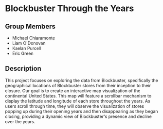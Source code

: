 # Blockbuster Through the Years

## Group Members
- Michael Chiaramonte
- Liam O'Donovan
- Kaelan Purcell
- Eric Green

## Description
This project focuses on exploring the data from Blockbuster, specifically the geographical locations of Blockbuster stores from their inception to their closure. Our goal is to create an interactive map visualization of the continental United States. This map will feature a scrollbar mechanism to display the latitude and longitude of each store throughout the years. As users scroll through time, they will observe the visualization of stores popping up during their opening years and then disappearing as they began closing, providing a dynamic view of Blockbuster's presence and decline over the years.

